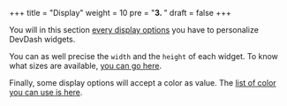 +++
title = "Display"
weight = 10
pre = "<b>3. </b>"
draft = false
+++

You will in this section [every display options](/display/widgets/) you have to personalize DevDash widgets.

You can as well precise the `width` and the `height` of each widget. To know what sizes are available, [you can go here](/display/size/).

Finally, some display options will accept a color as value. The [list of color you can use is here](/display/colors/).

